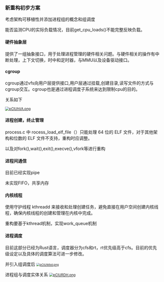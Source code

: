 



### 新重构初步方案



考虑架构可移植性并添加进程组的概念和组调度



能否监测CPU的实际负载情况，目前get_cpu_loads()不能完整反映负载。



#### 硬件抽象层
提供了一组抽象接口，用于处理进程管理的硬件相关问题。与硬件相关的操作有中断处理，上下文切换，时中和定时器，与MMU以及设备驱动接口。

#### cgroup
cgroup通过vfs向用户层提供接口,用户层通过挂载,创建目录,读写文件的方式与cgroup交互。cgroup也是通过进程调度子系统来达到限制cpu的目的。

关系如下

[<img src="https://s1.ax1x.com/2023/07/16/pCIUhVA.png" alt="pCIUhVA.png" style="zoom:80%;" />](https://imgse.com/i/pCIUhVA)



#### 进程创建，终止管理

process.c 中 rocess_load_elf_file（）只能处理 64 位的 ELF 文件，对于其他架构和位数的 ELF 文件不支持，重构时应调整。

以及对fork(),wait(),exit(),execve(),vfork等进行重构

#### 进程间通信

目前已经实现pipe

未实现FIFO，共享内存

#### 内核线程

使用守护线程 kthreadd 来接收和处理创建任务，避免直接在用户空间创建内核线程，确保内核线程的创建和管理在内核中完成。

重构要基于kthread机制，实现work_queue机制

#### 进程调度

目前这部分已经为Rust语言，调度器分为cfs和rt，rt优先级高于cfs。目前的优先级设定以及具体的调度算法可进一步修改。

并引入组调度后
[<img src="https://s1.ax1x.com/2023/07/16/pCIUWbd.png" alt="pCIUWbd.png" style="zoom:67%;" />](https://imgse.com/i/pCIUWbd)



进程组与调度实体关系
[<img src="https://s1.ax1x.com/2023/07/16/pCIURDH.png" alt="pCIURDH.png" style="zoom: 80%;" />](https://imgse.com/i/pCIURDH)








